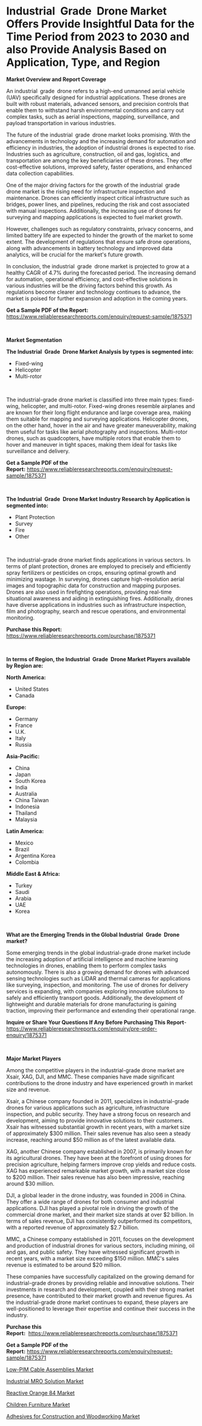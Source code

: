 <p><h1>Industrial Grade Drone Market Offers Provide Insightful Data for the Time Period from 2023 to 2030 and also Provide Analysis Based on Application, Type, and Region</h1></p><p><strong>Market Overview and Report Coverage</strong></p>
<p><p>An industrial grade drone refers to a high-end unmanned aerial vehicle (UAV) specifically designed for industrial applications. These drones are built with robust materials, advanced sensors, and precision controls that enable them to withstand harsh environmental conditions and carry out complex tasks, such as aerial inspections, mapping, surveillance, and payload transportation in various industries.</p><p>The future of the industrial grade drone market looks promising. With the advancements in technology and the increasing demand for automation and efficiency in industries, the adoption of industrial drones is expected to rise. Industries such as agriculture, construction, oil and gas, logistics, and transportation are among the key beneficiaries of these drones. They offer cost-effective solutions, improved safety, faster operations, and enhanced data collection capabilities.</p><p>One of the major driving factors for the growth of the industrial grade drone market is the rising need for infrastructure inspection and maintenance. Drones can efficiently inspect critical infrastructure such as bridges, power lines, and pipelines, reducing the risk and cost associated with manual inspections. Additionally, the increasing use of drones for surveying and mapping applications is expected to fuel market growth.</p><p>However, challenges such as regulatory constraints, privacy concerns, and limited battery life are expected to hinder the growth of the market to some extent. The development of regulations that ensure safe drone operations, along with advancements in battery technology and improved data analytics, will be crucial for the market's future growth.</p><p>In conclusion, the industrial grade drone market is projected to grow at a healthy CAGR of 4.7% during the forecasted period. The increasing demand for automation, operational efficiency, and cost-effective solutions in various industries will be the driving factors behind this growth. As regulations become clearer and technology continues to advance, the market is poised for further expansion and adoption in the coming years.</p></p>
<p><strong>Get a Sample PDF of the Report:</strong> <a href="https://www.reliableresearchreports.com/enquiry/request-sample/1875371">https://www.reliableresearchreports.com/enquiry/request-sample/1875371</a></p>
<p>&nbsp;</p>
<p><strong>Market Segmentation</strong></p>
<p><strong>The Industrial Grade Drone Market Analysis by types is segmented into:</strong></p>
<p><ul><li>Fixed-wing</li><li>Helicopter</li><li>Multi-rotor</li></ul></p>
<p>&nbsp;</p>
<p><p>The industrial-grade drone market is classified into three main types: fixed-wing, helicopter, and multi-rotor. Fixed-wing drones resemble airplanes and are known for their long flight endurance and large coverage area, making them suitable for mapping and surveying applications. Helicopter drones, on the other hand, hover in the air and have greater maneuverability, making them useful for tasks like aerial photography and inspections. Multi-rotor drones, such as quadcopters, have multiple rotors that enable them to hover and maneuver in tight spaces, making them ideal for tasks like surveillance and delivery.</p></p>
<p><strong>Get a Sample PDF of the Report:</strong>&nbsp;<a href="https://www.reliableresearchreports.com/enquiry/request-sample/1875371">https://www.reliableresearchreports.com/enquiry/request-sample/1875371</a></p>
<p>&nbsp;</p>
<p><strong>The Industrial Grade Drone Market Industry Research by Application is segmented into:</strong></p>
<p><ul><li>Plant Protection</li><li>Survey</li><li>Fire</li><li>Other</li></ul></p>
<p>&nbsp;</p>
<p><p>The industrial-grade drone market finds applications in various sectors. In terms of plant protection, drones are employed to precisely and efficiently spray fertilizers or pesticides on crops, ensuring optimal growth and minimizing wastage. In surveying, drones capture high-resolution aerial images and topographic data for construction and mapping purposes. Drones are also used in firefighting operations, providing real-time situational awareness and aiding in extinguishing fires. Additionally, drones have diverse applications in industries such as infrastructure inspection, film and photography, search and rescue operations, and environmental monitoring.</p></p>
<p><strong>Purchase this Report:</strong>&nbsp; <a href="https://www.reliableresearchreports.com/purchase/1875371">https://www.reliableresearchreports.com/purchase/1875371</a></p>
<p>&nbsp;</p>
<p><strong>In terms of Region, the Industrial Grade Drone Market Players available by Region are:</strong></p>
<p>
    <p> <strong> North America: </strong>
        <ul>
            <li>United States</li>
            <li>Canada</li>
        </ul>
        </p> 
    <p> <strong> Europe: </strong>
        <ul>
            <li>Germany</li>
            <li>France</li>
            <li>U.K.</li>
            <li>Italy</li>
            <li>Russia</li>
        </ul>
        </p> 
    <p> <strong> Asia-Pacific: </strong>
        <ul>
            <li>China</li>
            <li>Japan</li>
            <li>South Korea</li>
            <li>India</li>
            <li>Australia</li>
            <li>China Taiwan</li>
            <li>Indonesia</li>
            <li>Thailand</li>
            <li>Malaysia</li>
        </ul>
        </p> 
    <p> <strong> Latin America: </strong>
        <ul>
            <li>Mexico</li>
            <li>Brazil</li>
            <li>Argentina Korea</li>
            <li>Colombia</li>
        </ul>
        </p> 
    <p> <strong> Middle East & Africa: </strong>
        <ul>
            <li>Turkey</li>
            <li>Saudi</li>
            <li>Arabia</li>
            <li>UAE</li>
            <li>Korea</li>
        </ul>
    </p>
    </p>
<p>&nbsp;</p>
<p><strong>What are the Emerging Trends in the Global Industrial Grade Drone market?</strong></p>
<p><p>Some emerging trends in the global industrial-grade drone market include the increasing adoption of artificial intelligence and machine learning technologies in drones, enabling them to perform complex tasks autonomously. There is also a growing demand for drones with advanced sensing technologies such as LiDAR and thermal cameras for applications like surveying, inspection, and monitoring. The use of drones for delivery services is expanding, with companies exploring innovative solutions to safely and efficiently transport goods. Additionally, the development of lightweight and durable materials for drone manufacturing is gaining traction, improving their performance and extending their operational range.</p></p>
<p><strong>Inquire or Share Your Questions If Any Before Purchasing This Report</strong>- <a href="https://www.reliableresearchreports.com/enquiry/pre-order-enquiry/1875371">https://www.reliableresearchreports.com/enquiry/pre-order-enquiry/1875371</a></p>
<p>&nbsp;</p>
<p><strong>Major Market Players</strong></p>
<p><p>Among the competitive players in the industrial-grade drone market are Xsair, XAG, DJI, and MMC. These companies have made significant contributions to the drone industry and have experienced growth in market size and revenue.</p><p>Xsair, a Chinese company founded in 2011, specializes in industrial-grade drones for various applications such as agriculture, infrastructure inspection, and public security. They have a strong focus on research and development, aiming to provide innovative solutions to their customers. Xsair has witnessed substantial growth in recent years, with a market size of approximately $300 million. Their sales revenue has also seen a steady increase, reaching around $50 million as of the latest available data.</p><p>XAG, another Chinese company established in 2007, is primarily known for its agricultural drones. They have been at the forefront of using drones for precision agriculture, helping farmers improve crop yields and reduce costs. XAG has experienced remarkable market growth, with a market size close to $200 million. Their sales revenue has also been impressive, reaching around $30 million.</p><p>DJI, a global leader in the drone industry, was founded in 2006 in China. They offer a wide range of drones for both consumer and industrial applications. DJI has played a pivotal role in driving the growth of the commercial drone market, and their market size stands at over $2 billion. In terms of sales revenue, DJI has consistently outperformed its competitors, with a reported revenue of approximately $2.7 billion.</p><p>MMС, a Chinese company established in 2011, focuses on the development and production of industrial drones for various sectors, including mining, oil and gas, and public safety. They have witnessed significant growth in recent years, with a market size exceeding $150 million. MMC's sales revenue is estimated to be around $20 million.</p><p>These companies have successfully capitalized on the growing demand for industrial-grade drones by providing reliable and innovative solutions. Their investments in research and development, coupled with their strong market presence, have contributed to their market growth and revenue figures. As the industrial-grade drone market continues to expand, these players are well-positioned to leverage their expertise and continue their success in the industry.</p></p>
<p><strong>Purchase this Report:</strong>&nbsp;&nbsp;<a href="https://www.reliableresearchreports.com/purchase/1875371">https://www.reliableresearchreports.com/purchase/1875371</a></p>
<p></p>
<p><strong>Get a Sample PDF of the Report:</strong>&nbsp;<a href="https://www.reliableresearchreports.com/enquiry/request-sample/1875371">https://www.reliableresearchreports.com/enquiry/request-sample/1875371</a></p>
<p><p><a href="https://medium.com/@darrensipes2023/low-pim-cable-assemblies-market-research-report-its-history-and-forecast-2023-to-2030-9286be8baff7">Low-PIM Cable Assemblies Market</a></p><p><a href="https://github.com/ChiragRp1/Market-Research-Report-List-1/blob/main/industrial-mro-solution-market.md">Industrial MRO Solution Market</a></p><p><a href="https://www.linkedin.com/pulse/reactive-orange-84-market-size-share-global-analysis-report-atkde/">Reactive Orange 84 Market</a></p><p><a href="https://medium.com/@sanjoy753352/children-furniture-market-insight-market-trends-growth-forecasted-from-2023-to-2030-bb8cbe6f6dc9">Children Furniture Market</a></p><p><a href="https://github.com/BryceTownsendr/Market-Research-Report-List-1/blob/main/adhesives-for-construction-and-woodworking-market.md">Adhesives for Construction and Woodworking Market</a></p></p>